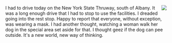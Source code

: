 <img src="http://scripting.com/images/2020/06/23/blackLab.png" border="0" align="right">I had to drive today on the New York State Thruway, south of Albany. It was a long enough drive that I had to stop to use the facilities. I dreaded going into the rest stop. Happy to report that everyone, without exception, was wearing a mask. I had another thought, watching a woman walk her dog in the special area set aside for that. I thought geez if the dog can pee outside. It's a new world, new way of thinking.
